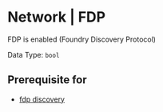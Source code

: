 # Network | FDP

FDP is enabled (Foundry Discovery Protocol)

Data Type:  `bool`

## Prerequisite for

- [fdp discovery](../../discovery-reference/box/fdp.md)
